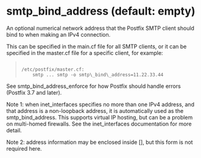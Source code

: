 # smtp_bind_address (default: empty)

An optional numerical network address that the Postfix SMTP client
should bind to when making an IPv4 connection.




This can be specified in the main.cf file for all SMTP clients, or
it can be specified in the master.cf file for a specific client,
for example:




> 
> 
> ```
> 
> /etc/postfix/master.cf:
>     smtp ... smtp -o smtp\_bind\_address=11.22.33.44
> 
> ```
> 
> 


 See smtp\_bind\_address\_enforce for how Postfix should handle
errors (Postfix 3.7 and later). 


 Note 1: when inet\_interfaces specifies no more than one IPv4
address, and that address is a non-loopback address, it is
automatically used as the smtp\_bind\_address. This supports virtual
IP hosting, but can be a problem on multi-homed firewalls. See the
inet\_interfaces documentation for more detail. 


 Note 2: address information may be enclosed inside [],
but this form is not required here. 


